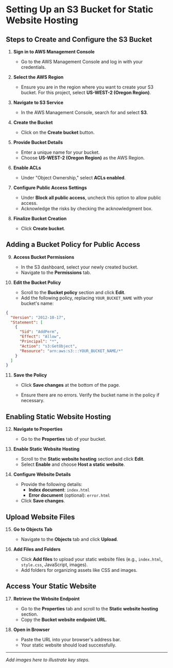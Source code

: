 # Setting Up an S3 Bucket for Static Website Hosting

## Steps to Create and Configure the S3 Bucket

1. **Sign in to AWS Management Console**
   - Go to the AWS Management Console and log in with your credentials.

2. **Select the AWS Region**
   - Ensure you are in the region where you want to create your S3 bucket. For this project, select **US-WEST-2 (Oregon Region)**.

3. **Navigate to S3 Service**
   - In the AWS Management Console, search for and select **S3**.

4. **Create the Bucket**
   - Click on the **Create bucket** button.

5. **Provide Bucket Details**
   - Enter a unique name for your bucket.
   - Choose **US-WEST-2 (Oregon Region)** as the AWS Region.

6. **Enable ACLs**
   - Under "Object Ownership," select **ACLs enabled**.

7. **Configure Public Access Settings**
   - Under **Block all public access**, uncheck this option to allow public access.
   - Acknowledge the risks by checking the acknowledgment box.

8. **Finalize Bucket Creation**
   - Click **Create bucket**.

## Adding a Bucket Policy for Public Access

9. **Access Bucket Permissions**
   - In the S3 dashboard, select your newly created bucket.
   - Navigate to the **Permissions** tab.

10. **Edit the Bucket Policy**
    - Scroll to the **Bucket policy** section and click **Edit**.
    - Add the following policy, replacing `YOUR_BUCKET_NAME` with your bucket's name:

```json
{
  "Version": "2012-10-17",
  "Statement": [
    {
      "Sid": "AddPerm",
      "Effect": "Allow",
      "Principal": "*",
      "Action": "s3:GetObject",
      "Resource": "arn:aws:s3:::YOUR_BUCKET_NAME/*"
    }
  ]
}
```

11. **Save the Policy**
    - Click **Save changes** at the bottom of the page.

    - Ensure there are no errors. Verify the bucket name in the policy if necessary.

## Enabling Static Website Hosting

12. **Navigate to Properties**
    - Go to the **Properties** tab of your bucket.

13. **Enable Static Website Hosting**
    - Scroll to the **Static website hosting** section and click **Edit**.
    - Select **Enable** and choose **Host a static website**.

14. **Configure Website Details**
    - Provide the following details:
      - **Index document**: `index.html`
      - **Error document** (optional): `error.html`
    - Click **Save changes**.

## Upload Website Files

15. **Go to Objects Tab**
    - Navigate to the **Objects** tab and click **Upload**.

16. **Add Files and Folders**
    - Click **Add files** to upload your static website files (e.g., `index.html`, `style.css`, JavaScript, images).
    - Add folders for organizing assets like CSS and images.

## Access Your Static Website

17. **Retrieve the Website Endpoint**
    - Go to the **Properties** tab and scroll to the **Static website hosting** section.
    - Copy the **Bucket website endpoint URL**.

18. **Open in Browser**
    - Paste the URL into your browser's address bar.
    - Your static website should load successfully.

---

_Add images here to illustrate key steps._
